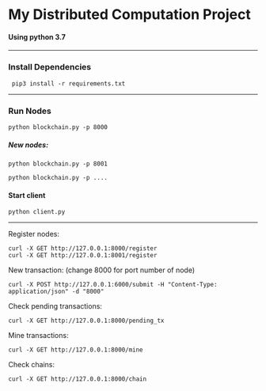 # My Distributed Computation Project

#### Using python 3.7

---

### Install Dependencies

```
 pip3 install -r requirements.txt
```
---
### Run Nodes

````
python blockchain.py -p 8000
````
##### New nodes:
````
python blockchain.py -p 8001

python blockchain.py -p ....
````

#### Start client
````
python client.py
````
---
Register nodes:
````
curl -X GET http://127.0.0.1:8000/register
curl -X GET http://127.0.0.1:8001/register
````
New transaction: (change 8000 for port number of node)
````
curl -X POST http://127.0.0.1:6000/submit -H "Content-Type: application/json" -d "8000"
````
Check pending transactions:
````
curl -X GET http://127.0.0.1:8000/pending_tx
````
Mine transactions:
````
curl -X GET http://127.0.0.1:8000/mine
````
Check chains:
````
curl -X GET http://127.0.0.1:8000/chain
````